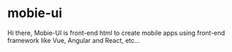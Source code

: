 # mobie-ui
Hi there, Mobie-UI is front-end html to create mobile apps using front-end framework like Vue, Angular and React, etc...
